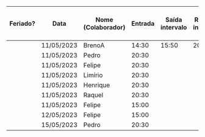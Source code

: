 | Feriado? | Data | Nome (Colaborador) | Entrada | Saída intervalo | Retorno intervalo | Saída | Total horas |  | Nome (Colaborador) | Total horas do sprint |
| --- | --- | --- | --- | --- | --- | --- | --- | --- | --- | --- |
|  | 11/05/2023 | BrenoA | 14:30 | 15:50 | 20:30 | 22:30 | 3:20:00 |  | BrenoA | 03:20 |
|  | 11/05/2023 | Pedro | 20:30 |  |  | 22:30 | 2:00:00 |  | Bruno | 00:00 |
|  | 11/05/2023 | Felipe | 20:30 |  |  | 22:30 | 2:00:00 |  | Felipe | 08:00 |
|  | 11/05/2023 | Limírio | 20:30 |  |  | 22:30 | 2:00:00 |  | Henrique | 02:00 |
|  | 11/05/2023 | Henrique | 20:30 |  |  | 22:30 | 2:00:00 |  | Limírio | 02:00 |
|  | 11/05/2023 | Raquel | 20:30 |  |  | 22:30 | 2:00:00 |  | Pedro | 03:30 |
|  | 11/05/2023 | Felipe | 15:00 |  |  | 18:00 | 3:00:00 |  | Raquel | 02:00 |
|  | 12/05/2023 | Felipe | 15:00 |  |  | 18:00 | 3:00:00 |  |  |  |
|  | 15/05/2023 | Pedro | 20:30 |  |  | 22:00 | 1:30:00 |  |  |  |
